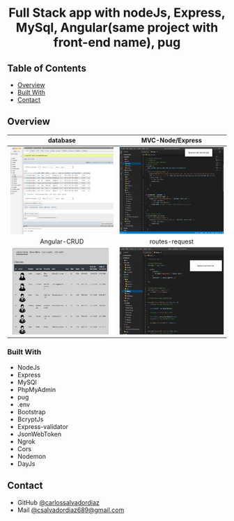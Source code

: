 <h1 align="center">Full Stack app with nodeJs, Express, MySql, Angular(same project with front-end name), pug</h1>


<!-- TABLE OF CONTENTS -->

## Table of Contents

- [Overview](#overview)
- [Built With](#built-with)
- [Contact](#contact)

<!-- OVERVIEW -->

## Overview



| database  | MVC-Node/Express  |
|:-:|:-:|
|  <a href="https://github.com/carlossalvadordiaz/AppGymBack" target="_blank"> <img src="/public/images/baseDatosPhpMyAdmin.png" width="250" height="200"/></a> | <a href="https://github.com/carlossalvadordiaz/AppGymBack" target="_blank"> <img src="/public/images/modeloCodigoNode.png" width="250" height="200"/></a>  |
| Angular-CRUD  | routes-request  |
| <a href="https://github.com/carlossalvadordiaz/AppGymBack" target="_blank"> <img src="/public/images/listaClientesAngular.png" width="250" height="200"/></a>  | <a href="https://github.com/carlossalvadordiaz/AppGymBack" target="_blank"> <img src="/public/images/peticiones-rutas.png" width="250" height="200"/></a>  |



### Built With

<!-- This section should list any major frameworks that you built your project using. Here are a few examples.-->

- NodeJs
- Express
- MySQl
- PhpMyAdmin
- pug
- .env
- Bootstrap
- BcryptJs
- Express-validator
- JsonWebToken
- Ngrok
- Cors
- Nodemon
- DayJs

## Contact


- GitHub [@carlossalvadordiaz](https://{github.com/carlossalvadordiaz})
- Mail [@csalvadordiaz689@gmail.com](mailto:csalvadordiaz689@gmail.com)
